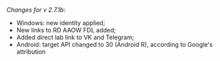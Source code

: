 _Changes for v 2.7.1b_:
- Windows: new identity applied;
- New links to RD AAOW FDL added;
- Added direct lab link to VK and Telegram;
- Android: target API changed to 30 (Android R), according to Google's attribution
